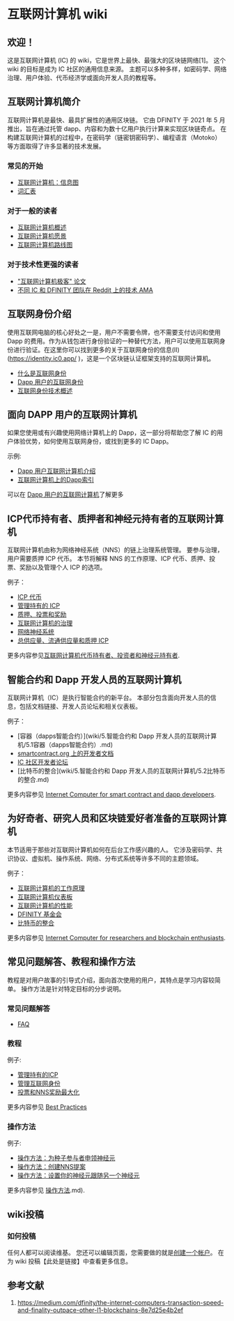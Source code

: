 # 互联网计算机 wiki

## 欢迎！

这是互联网计算机 (IC) 的 wiki，它是世界上最快、最强大的区块链网络[1]。 这个wiki 的目标是成为 IC 社区的通用信息来源。 主题可以多种多样，如密码学、网络治理、用户体验、代币经济学或面向开发人员的教程等。

## 互联网计算机简介

互联网计算机是最快、最具扩展性的通用区块链。 它由 DFINITY 于 2021 年 5 月推出，旨在通过托管 dapp、内容和为数十亿用户执行计算来实现区块链奇点。 在构建互联网计算机的过程中，在密码学（链密钥密码学）、编程语言（Motoko）等方面取得了许多显著的技术发展。

### 常见的开始

- [互联网计算机：信息图](https://dfinity.org/icig.pdf)
- [词汇表](wiki/1.互联网计算机介绍/1.1词汇表.md)

### 对于一般的读者

- [互联网计算机概述](wiki/1.互联网计算机介绍/1.2互联网计算机概述.md)
- [互联网计算机愿景](wiki/1.互联网计算机介绍/1.3互联网计算机愿景.md)
- [互联网计算机路线图](https://dfinity.org/roadmap/)

### 对于技术性更强的读者

- ["互联网计算机极客" 论文](https://eprint.iacr.org/2022/087)
- [不同 IC 和 DFINITY 团队在 Reddit 上的技术 AMA](https://www.reddit.com/r/dfinity/comments/ozboyi/megathread_technical_amas/)

## 互联网身份介绍

使用互联网电脑的核心好处之一是，用户不需要令牌，也不需要支付访问和使用 Dapp 的费用。作为从钱包进行身份验证的一种替代方法，用户可以使用互联网身份进行验证。在这里你可以找到更多的关于互联网身份的信息(II)(https://identity.ic0.app/ )，这是一个区块链认证框架支持的互联网计算机。

- [什么是互联网身份](wiki/2.互联网身份介绍/2.1什么是互联网身份.md)
- [Dapp 用户的互联网身份](wiki/2.互联网身份介绍/2.2Dapp用户的互联网身份.md)
- [互联网身份技术概述](wiki/2.互联网身份介绍/2.3互联网身份技术概述.md)

## 面向 DAPP 用户的互联网计算机

如果您使用或有兴趣使用网络计算机上的 Dapp，这一部分将帮助您了解 IC 的用户体验优势，如何使用互联网身份，或找到更多的 IC Dapp。

示例:

- [Dapp 用户互联网计算机介绍](wiki/3.面向Dapp用户的互联网计算机/3.1Dapp用户的互联网计算机介绍.md)
- [互联网计算机上的Dapp索引](wiki/3.面向Dapp用户的互联网计算机/3.2互联网计算机上的Dapp索引.md)

可以在 [Dapp 用户的互联网计算机](wiki/3.面向Dapp用户的互联网计算机/3.3Dapp用户的互联网计算机.md)了解更多

## ICP代币持有者、质押者和神经元持有者的互联网计算机

互联网计算机由称为网络神经系统（NNS）的链上治理系统管理。 要参与治理，用户需要质押 ICP 代币。 本节将解释 NNS 的工作原理、ICP 代币、质押、投票、奖励以及管理个人 ICP 的选项。

例子：

- [ICP 代币](wiki/4.ICP代币持有者、质押者和神经元持有者的互联网计算机/4.1ICP代币.md)
- [管理持有的 ICP](wiki/4.ICP代币持有者、质押者和神经元持有者的互联网计算机/4.2管理持有的ICP.md)
- [质押、投票和奖励](wiki/4.ICP代币持有者、质押者和神经元持有者的互联网计算机/4.3质押、投票和奖励.md)
- [互联网计算机的治理](wiki/4.ICP代币持有者、质押者和神经元持有者的互联网计算机/4.4互联网计算机的治理.md)
- [网络神经系统](wiki/4.ICP代币持有者、质押者和神经元持有者的互联网计算机/4.5网络神经系统.md)
- [总供应量、流通供应量和质押 ICP](wiki/4.ICP代币持有者、质押者和神经元持有者的互联网计算机/4.6总供应量、流通供应量和质押ICP.md)

更多内容参见[互联网计算机代币持有者、投资者和神经元持有者](wiki/4.ICP代币持有者、质押者和神经元持有者的互联网计算机/4.7互联网计算机代币持有者、投资者和神经元持有者.md).

## 智能合约和 Dapp 开发人员的互联网计算机

互联网计算机（IC）是执行智能合约的新平台。 本部分包含面向开发人员的信息，包括文档链接、开发人员论坛和相关仪表板。

例子：

- [容器（dapps智能合约）](wiki/5.智能合约和 Dapp 开发人员的互联网计算机/5.1容器（dapps智能合约）.md)
- [smartcontract.org 上的开发者文档](https://smartcontracts.org/)
- [IC 社区开发者论坛](https://forum.dfinity.org/)
- [比特币的整合](wiki/5.智能合约和 Dapp 开发人员的互联网计算机/5.2比特币的整合.md)

更多内容参见 [Internet Computer for smart contract and dapp developers](https://wiki.internetcomputer.org/wiki/Internet_Computer_for_smart_contract_and_dapp_developers).

## 为好奇者、研究人员和区块链爱好者准备的互联网计算机

本节适用于那些对互联网计算机如何在后台工作感兴趣的人。 它涉及密码学、共识协议、虚拟机、操作系统、网络、分布式系统等许多不同的主题领域。

例子：

- [互联网计算机的工作原理](https://dfinity.org/howitworks/)
- [互联网计算机仪表板](https://dashboard.internetcomputer.org/)
- [互联网计算机的性能](wiki/6.为好奇者、研究人员和区块链爱好者准备的互联网计算机/6.1互联网计算机的性能.md)
- [DFINITY 基金会](wiki/6.为好奇者、研究人员和区块链爱好者准备的互联网计算机/6.2DFINITY基金会.md)
- [比特币的整合](wiki/6.为好奇者、研究人员和区块链爱好者准备的互联网计算机/5.2比特币的整合.md)

更多内容参见 [Internet Computer for researchers and blockchain enthusiasts](https://wiki.internetcomputer.org/w/index.php?title=Internet_Computer_for_researchers_and_blockchain_enthusiasts&action=edit&redlink=1).

## 常见问题解答、教程和操作方法

教程是对用户故事的引导式介绍，面向首次使用的用户，其特点是学习内容较简单。 操作方法是针对特定目标的分步说明。

### 常见问题解答

- [FAQ](wiki/7.常见问题解答、教程和操作方法/7.1FAQ.md)

### 教程

例子:

- [管理持有的ICP](wiki/7.常见问题解答、教程和操作方法/4.2管理持有的ICP.md)
- [管理互联网身份](wiki/7.常见问题解答、教程和操作方法/7.2管理互联网身份.md)
- [投票和NNS奖励最大化](wiki/7.常见问题解答、教程和操作方法/7.3投票和NNS奖励最大化.md)

更多内容参见 [Best Practices](https://wiki.internetcomputer.org/wiki/Best_Practices)

### 操作方法

例子:

- [操作方法：为种子参与者申领神经元](wiki/7.常见问题解答、教程和操作方法/7.5操作方法：为种子参与者申领神经元.md)
- [操作方法：创建NNS提案](wiki/7.常见问题解答、教程和操作方法/7.6操作方法：创建NNS提案.md)
- [操作方法：设置你的神经元跟随另一个神经元](wiki/7.常见问题解答、教程和操作方法/7.7操作方法：设置你的神经元跟随另一个神经元.md)


更多内容参见 [操作方法](wiki/7.常见问题解答、教程和操作方法/7.8操作方法集合（how-tos).md).

## wiki投稿

### 如何投稿

任何人都可以阅读维基。 您还可以编辑页面，您需要做的就是[创建一个帐户](https://wiki.internetcomputer.org/wiki/Special:CreateAccount)。 在为 wiki 投稿【此处是链接】中查看更多信息。

## 参考文献

1.  https://medium.com/dfinity/the-internet-computers-transaction-speed-and-finality-outpace-other-l1-blockchains-8e7d25e4b2ef



